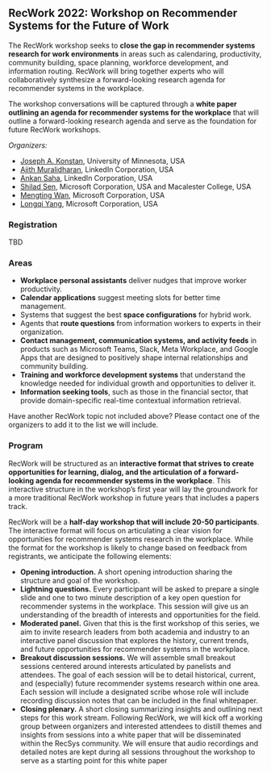 ## RecWork 2022: Workshop on Recommender Systems for the Future of Work 

The RecWork workshop seeks to **close the gap in recommender systems research for work environments** in areas such as calendaring, productivity, community building, space planning, workforce development, and information routing. RecWork will bring together experts who will collaboratively synthesize a forward-looking research agenda for recommender systems in the workplace.

The workshop conversations will be captured through a **white paper outlining an agenda for recommender systems for the workplace** that will outline a forward-looking research agenda and serve as the foundation for future RecWork workshops.

*Organizers:*
* [Joseph A. Konstan](https://konstan.umn.edu/), University of Minnesota, USA
* [Ajith Muralidharan](https://www.linkedin.com/in/ajithmuralidharan/), LinkedIn Corporation, USA
* [Ankan Saha](https://www.linkedin.com/in/ankans/), LinkedIn Corporation, USA
* [Shilad Sen](https://www.linkedin.com/in/shilad/), Microsoft Corporation, USA and Macalester College, USA
* [Mengting Wan](https://mengtingwan.github.io/), Microsoft Corporation, USA
* [Longqi Yang](https://ylongqi.com/), Microsoft Corporation, USA


### Registration

TBD

### Areas

* **Workplace personal assistants** deliver nudges that improve worker productivity.
* **Calendar applications** suggest meeting slots for better time management.
* Systems that suggest the best **space configurations** for hybrid work.
* Agents that **route questions** from information workers to experts in their organization.
* **Contact management, communication systems, and activity feeds** in products such as Microsoft Teams, Slack,
Meta Workplace, and Google Apps that are designed to positively shape internal relationships and community
building.
* **Training and workforce development systems** that understand the knowledge needed for individual growth and
opportunities to deliver it.
* **Information seeking tools**, such as those in the financial sector, that provide domain-specific real-time contextual
information retrieval.

Have another RecWork topic not included above? Please contact one of the organizers to add it to the list we will include.

### Program

RecWork will be structured as an **interactive format that strives to create opportunities for learning, dialog, and the
articulation of a forward-looking agenda for recommender systems in the workplace**.
This interactive structure in the workshop’s first year will lay the groundwork for a more traditional RecWork
workshop in future years that includes a papers track.

RecWork will be a **half-day workshop that will include 20-50 participants**. The interactive format will focus on 
articulating a clear vision for opportunities for recommender systems research in the workplace. While the format
for the workshop is likely to change based on feedback from registrants, we anticipate the following elements:

* **Opening introduction.** A short opening introduction sharing the structure and goal of the workshop.
* **Lightning questions.** Every participant will be asked to prepare a single slide and one to two minute description
of a key open question for recommender systems in the workplace. This session will give us an understanding of
the breadth of interests and opportunities for the field.
* **Moderated panel.** Given that this is the first workshop of this series, we aim to invite research leaders from
both academia and industry to an interactive panel discussion that explores the history, current trends, and
future opportunities for recommender systems in the workplace.
* **Breakout discussion sessions.** We will assemble small breakout sessions centered around interests articulated
by panelists and attendees. The goal of each session will be to detail historical, current, and (especially) future
recommender systems research within one area. Each session will include a designated scribe whose role will
include recording discussion notes that can be included in the final whitepaper.
* **Closing plenary.** A short closing summarizing insights and outlining next steps for this work stream.
Following RecWork, we will kick off a working group between organizers and interested attendees to distill themes
and insights from sessions into a white paper that will be disseminated within the RecSys community. We will ensure
that audio recordings and detailed notes are kept during all sessions throughout the workshop to serve as a starting
point for this white paper
